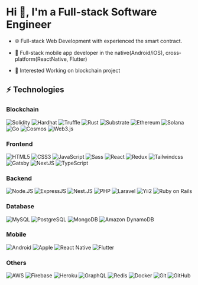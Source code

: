 # Hi 👋, I'm a Full-stack Software Engineer


- 🌐 Full-stack Web Development with experienced the smart contract.

- 📱 Full-stack mobile app developer in the native(Android/iOS), cross-platform(ReactNative, Flutter) 

- 👯 Interested Working on blockchain project

<div>
  <a href="https://github.com/Kertf22">
<!--   <img height="160em" src="https://github-readme-stats.vercel.app/api?username=Beardev118&&show_icons=true&theme=aura_dark"> -->
<!--   <img height="160em" src="https://github-readme-stats.vercel.app/api/top-langs/?username=Beardev118&layout=compact&theme=aura_dark"> -->
  </a>
</div> 

## ⚡ Technologies

### Blockchain
![Solidity](https://img.shields.io/badge/-Solidity-363636?style=for-the-badge&logo=solidity&logoColor=white)
![Hardhat](https://img.shields.io/badge/-Hardhat-61DAFB?style=for-the-badge&logo=hardhat)
![Truffle](https://img.shields.io/badge/-Truffle-61DAFB?style=for-the-badge&logo=truffle)
![Rust](https://img.shields.io/badge/-Rust-000000?style=for-the-badge&logo=rust&logoColor=white)
![Substrate](https://img.shields.io/badge/-Substrate-000000?style=for-the-badge&logo=substrate&logoColor=white)
![Ethereum](https://img.shields.io/badge/-Ethereum-3C3C3D?style=for-the-badge&logo=ethereum&logoColor=white)
![Solana](https://img.shields.io/badge/-Solana-3DDC84?style=for-the-badge&logo=solana&logoColor=white)
![Go](https://img.shields.io/badge/-Golang-blue?style=for-the-badge&logo=go&logoColor=white)
![Cosmos](https://img.shields.io/badge/-Cosmos-000000?style=for-the-badge&logo=cosmos&logoColor=white)
![Web3.js](https://img.shields.io/badge/-Web3.js-F16822?style=for-the-badge&logo=web3dotjs&logoColor=white)

### Frontend
![HTML5](https://img.shields.io/badge/-HTML5-E34F26?style=for-the-badge&logo=html5&logoColor=white)
![CSS3](https://img.shields.io/badge/-CSS3-1572B6?style=for-the-badge&logo=css3)
![JavaScript](https://img.shields.io/badge/-JavaScript-F7DF1E?style=for-the-badge&logo=javascript&logoColor=black)
![Sass](https://img.shields.io/badge/-Sass-CC6699?style=for-the-badge&logo=sass&logoColor=white)
![React](https://img.shields.io/badge/-React-61DAFB?style=for-the-badge&logo=react&logoColor=white)
![Redux](https://img.shields.io/badge/-Redux-764ABC?style=for-the-badge&logo=redux&logoColor=white)
![Tailwindcss](https://img.shields.io/badge/-TailwindCss-61DAFB?style=for-the-badge&logo=tailwindcss&logoColor=white)
![Gatsby](https://img.shields.io/badge/-Gatsby-663399?style=for-the-badge&logo=gatsby)
![NextJS](https://img.shields.io/badge/-Next.JS-000000?style=for-the-badge&logo=nextdotjs)
![TypeScript](https://img.shields.io/badge/-TypeScript-3178C6?style=for-the-badge&logo=typescript&logoColor=white)

### Backend
![Node.JS](https://img.shields.io/badge/-Node.JS-339933?style=for-the-badge&logo=nodedotjs&logoColor=white)
![ExpressJS](https://img.shields.io/badge/-Express.JS-000000?style=for-the-badge&logo=Express)
![Nest.JS](https://img.shields.io/badge/-Nest.JS-339933?style=for-the-badge&logo=nestjs&logoColor=white)
![PHP](https://img.shields.io/badge/-PHP-777BB4?style=for-the-badge&logo=php&logoColor=white)
![Laravel](https://img.shields.io/badge/-Laravel-FF2D20?style=for-the-badge&logo=laravel&logoColor=white)
![Yii2](https://img.shields.io/badge/-Yii2-61DAFB?style=for-the-badge&logo=yiiframework)
![Ruby on Rails](https://img.shields.io/badge/-RubyonRails-CC0000?style=for-the-badge&logo=rubyonrails&logoColor=white)

### Database
![MySQL](https://img.shields.io/badge/-MySQL-4479A1?style=for-the-badge&logo=mysql&logoColor=white)
![PostgreSQL](https://img.shields.io/badge/-PostgreSQL-4169E1?style=for-the-badge&logo=postgresql&logoColor=white)
![MongoDB](https://img.shields.io/badge/-MongoDB-47A248?style=for-the-badge&logo=mongodb&logoColor=white)
![Amazon DynamoDB](https://img.shields.io/badge/-AmazonDynamoDB-4053D6?style=for-the-badge&logo=amazondynamodb&logoColor=white)

### Mobile
![Android](https://img.shields.io/badge/-Android-3DDC84?style=for-the-badge&logo=android&logoColor=white)
![Apple](https://img.shields.io/badge/-ios-181717?style=for-the-badge&logo=apple)
![React Native](https://img.shields.io/badge/-ReactNative-61DAFB?style=for-the-badge&logo=react&logoColor=white)
![Flutter](https://img.shields.io/badge/-Flutter-02569B?style=for-the-badge&logo=flutter&logoColor=white)

### Others
![AWS](https://img.shields.io/badge/-AWS-232F3E?style=for-the-badge&logo=amazonaws&logoColor=white)
![Firebase](https://img.shields.io/badge/-Firebase-FFCA28?style=for-the-badge&logo=firebase&logoColor=white)
![Heroku](https://img.shields.io/badge/-Heroku-430098?style=for-the-badge&logo=heroku)
![GraphQL](https://img.shields.io/badge/-GraphQL-E10098?style=for-the-badge&logo=graphql&logoColor=white)
![Redis](https://img.shields.io/badge/-Redis-DC382D?style=for-the-badge&logo=Redis&logoColor=white)
![Docker](https://img.shields.io/badge/-Docker-2496ED?style=for-the-badge&logo=docker&logoColor=white)
![Git](https://img.shields.io/badge/-Git-F05032?style=for-the-badge&logo=git&logoColor=white)
![GitHub](https://img.shields.io/badge/-GitHub-181717?style=for-the-badge&logo=github)
